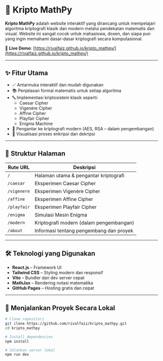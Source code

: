 # 🔐 Kripto MathPy

**Kripto MathPy** adalah website interaktif yang dirancang untuk mempelajari algoritma kriptografi klasik dan modern melalui pendekatan matematis dan visual. Website ini sangat cocok untuk mahasiswa, dosen, dan siapa pun yang ingin memahami dasar-dasar kriptografi secara komputasional.

🔗 **Live Demo**: [https://rivalfaiz.github.io/kripto_mathpy/](https://rivalfaiz.github.io/kripto_mathpy/)

---

## ✨ Fitur Utama

- ✅ Antarmuka interaktif dan mudah digunakan
- 📚 Penjelasan formal matematis untuk setiap algoritma
- 🔤 Implementasi kriptosistem klasik seperti:
  - Caesar Cipher
  - Vigenère Cipher
  - Affine Cipher
  - Playfair Cipher
  - Enigma Machine
- 🔐 Pengantar ke kriptografi modern (AES, RSA – dalam pengembangan)
- 🧮 Visualisasi proses enkripsi dan dekripsi

---

## 📁 Struktur Halaman

| Rute URL | Deskripsi |
|----------|-----------|
| `/` | Halaman utama & pengantar kriptografi |
| `/caesar` | Eksperimen Caesar Cipher |
| `/vigenere` | Eksperimen Vigenère Cipher |
| `/affine` | Eksperimen Affine Cipher |
| `/playfair` | Eksperimen Playfair Cipher |
| `/enigma` | Simulasi Mesin Enigma |
| `/modern` | Kriptografi modern (dalam pengembangan) |
| `/about` | Informasi tentang pengembang dan proyek |

---

## 🛠 Teknologi yang Digunakan

- **React.js** – Framework UI
- **Tailwind CSS** – Styling modern dan responsif
- **Vite** – Bundler dan dev server cepat
- **MathJax** – Rendering notasi matematika
- **GitHub Pages** – Hosting gratis dan cepat

---

## 🚀 Menjalankan Proyek Secara Lokal

```bash
# Clone repositori
git clone https://github.com/rivalfaiz/kripto_mathpy.git
cd kripto_mathpy

# Install dependencies
npm install

# Jalankan server lokal
npm run dev
